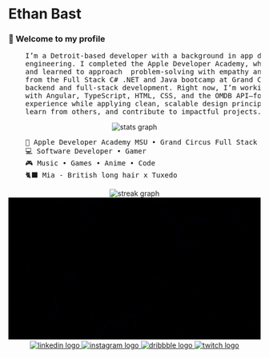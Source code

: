 <h1>Ethan Bast</h1>
<h3>👋 Welcome to my profile</h3>
<pre>
    I’m a Detroit-based developer with a background in app development and a growing focus on full-stack 
    engineering. I completed the Apple Developer Academy, where I built user-centered iOS applications 
    and learned to approach  problem-solving with empathy and iteration. Most recently, I graduated 
    from the Full Stack C# .NET and Java bootcamp at Grand Circus, where I strengthened my skills in 
    backend and full-stack development. Right now, I’m working on a Movie Trivia Application built 
    with Angular, TypeScript, HTML, CSS, and the OMDB API—focusing on creating an engaging user 
    experience while applying clean, scalable design principles. I’m always excited to collaborate, 
    learn from others, and contribute to impactful projects.Let’s connect and build something great.
</pre>

<div align="center">
  <img src="https://github-readme-stats.vercel.app/api?username=ebast1&hide_title=false&hide_rank=false&show_icons=true&include_all_commits=false&count_private=true&disable_animations=false&theme=github_dark&locale=en&hide_border=true" height="360" alt="stats graph"/>
</div>

<pre>
    💼 Apple Developer Academy MSU • Grand Circus Full Stack C#.NET
    💻 Software Developer • Gamer
    🎮 Music • Games • Anime • Code
    🐈‍⬛ Mia - British long hair x Tuxedo
</pre>

<div align="center">
  <img src="https://streak-stats.demolab.com?user=ebast1&locale=en&mode=daily&theme=github_dark&hide_border=true&border_radius=5" height="360" alt="streak graph"  />
</div>

<div align="center">
  <img src="https://raw.githubusercontent.com/ebast1/ebast1/refs/heads/main/assets/jujutsu-kasen.gif" alt="Jujutsu Kaisen Gojo Satoru Gif">
<div>

<div align="center">
  <a href="https://www.linkedin.com/in/ethanbast/" target="_blank">
    <img src="https://img.shields.io/static/v1?message=LinkedIn&logo=linkedin&label=&color=0077B5&logoColor=white&labelColor=&style=for-the-badge" height="35" alt="linkedin logo"  />
  </a>
  <a href="https://www.instagram.com/ethanbast_/" target="_blank">
    <img src="https://img.shields.io/static/v1?message=Instagram&logo=instagram&label=&color=E4405F&logoColor=white&labelColor=&style=for-the-badge" height="35" alt="instagram logo"  />
  </a>
  <a href="https://dribbble.com/ebast13" target="_blank">
    <img src="https://img.shields.io/static/v1?message=Dribbble&logo=dribbble&label=&color=EA4C89&logoColor=white&labelColor=&style=for-the-badge" height="35" alt="dribbble logo"  />
  </a>
  <a href="https://www.twitch.tv/droo_os" target="_blank">
    <img src="https://img.shields.io/static/v1?message=Twitch&logo=twitch&label=&color=9146FF&logoColor=white&labelColor=&style=for-the-badge" height="35" alt="twitch logo"  />
  </a>
</div>
